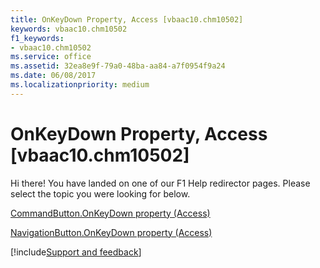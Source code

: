 ```yaml
---
title: OnKeyDown Property, Access [vbaac10.chm10502]
keywords: vbaac10.chm10502
f1_keywords:
- vbaac10.chm10502
ms.service: office
ms.assetid: 32ea8e9f-79a0-48ba-aa84-a7f0954f9a24
ms.date: 06/08/2017
ms.localizationpriority: medium
---
```



# OnKeyDown Property, Access [vbaac10.chm10502]

Hi there! You have landed on one of our F1 Help redirector pages. Please select the topic you were looking for below.

[CommandButton.OnKeyDown property (Access)](https://msdn.microsoft.com/library/33945139-f404-ea8a-577e-2a3623f52cb3%28Office.15%29.aspx)

[NavigationButton.OnKeyDown property (Access)](https://msdn.microsoft.com/library/8300e663-ec50-a08f-7ee5-f8b5cf7e5db0%28Office.15%29.aspx)

[!include[Support and feedback](~/includes/feedback-boilerplate.md)]